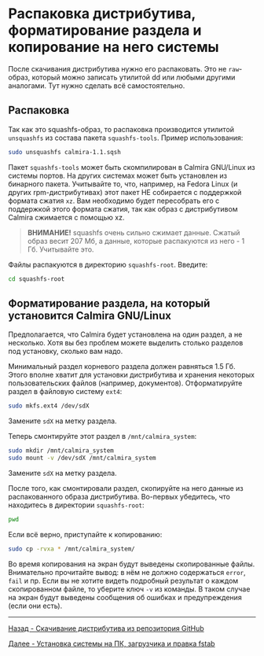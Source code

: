 # Распаковка дистрибутива, форматирование раздела и копирование на него системы

После скачивания дистрибутива нужно его распаковать. Это не `raw`-образ, который можно записать утилитой dd или любыми другими аналогами. Тут нужно сделать всё самостоятельно.

## Распаковка

Так как это squashfs-образ, то распаковка производится утилитой `unsquashfs` из состава пакета `squashfs-tools`. Пример использования:

```bash
sudo unsquashfs calmira-1.1.sqsh
```

Пакет `squashfs-tools` может быть скомпилирован в Calmira GNU/Linux из системы портов. На других системах может быть установлен из бинарного пакета. Учитывайте то, что, например, на Fedora Linux (и других rpm-дистрибутивах) этот пакет НЕ собирается с поддержкой формата сжатия `xz`. Вам необходимо будет пересобрать его с поддержкой этого формата сжатия, так как образ с дистрибутивом Calmira сжимается с помощью xz.

> **ВНИМАНИЕ!** squashfs очень сильно сжимает данные. Сжатый образ весит 207 Мб, а данные, которые распакуются из него - 1 Гб. Учитывайте это.

Файлы распакуются в директорию `squashfs-root`. Введите:

```bash
cd squashfs-root
```

## Форматирование раздела, на который установится Calmira GNU/Linux

Предполагается, что Calmira будет установлена на один раздел, а не несколько. Хотя вы без проблем можете выделить столько разделов под установку, сколько вам надо.

Минимальный раздел корневого раздела должен равняться 1.5 Гб. Этого вполне хватит для установки дистрибутива и хранения некоторых пользовательских файлов (например, документов). Отформатируйте раздел в файловую систему `ext4`:

```bash
sudo mkfs.ext4 /dev/sdX
```

Замените `sdX` на метку раздела.

Теперь смонтируйте этот раздел в `/mnt/calmira_system`:

```bash
sudo mkdir /mnt/calmira_system
sudo mount -v /dev/sdX /mnt/calmira_system
```

Замените `sdX` на метку раздела.

После того, как смонтировали раздел, скопируйте на него данные из распакованного образа дистрибутива. Во-первых убедитесь, что находитесь в директории `squashfs-root`:

```bash
pwd
```

Если всё верно, приступайте к копированию:

```bash
sudo cp -rvxa * /mnt/calmira_system/
```

Во время копирования на экран будут выведены скопированные файлы. Внимательно прочитайте вывод: в нём не должно содержаться `error`, `fail` и пр. Если вы не хотите видеть подробный результат о каждом скопированном файле, то уберите ключ `-v` из команды. В таком случае на экран будут выведены сообщения об ошибках и предупреждения (если они есть).

***

[Назад - Скачивание дистрибутива из репозитория GitHub](download.md)

[Далее - Установка системы на ПК, загрузчика и правка fstab](install_sys.md)
